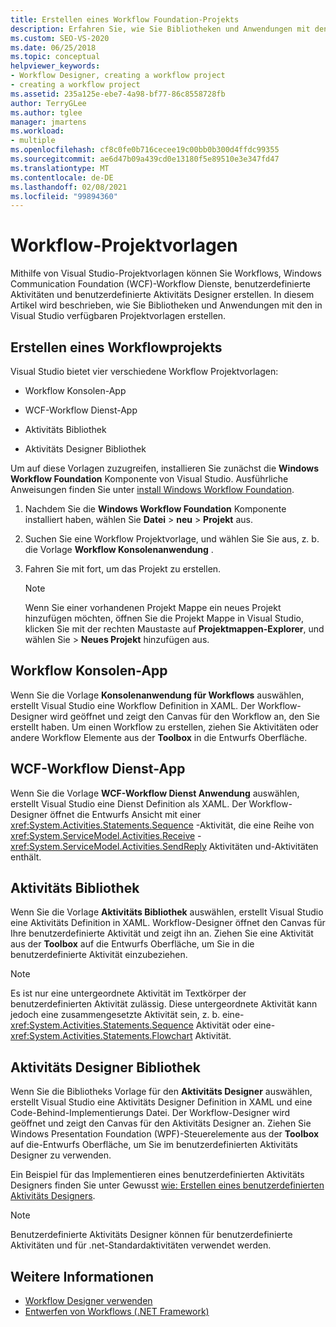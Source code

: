 ```yaml
---
title: Erstellen eines Workflow Foundation-Projekts
description: Erfahren Sie, wie Sie Bibliotheken und Anwendungen mit den in Visual Studio verfügbaren Projektvorlagen erstellen.
ms.custom: SEO-VS-2020
ms.date: 06/25/2018
ms.topic: conceptual
helpviewer_keywords:
- Workflow Designer, creating a workflow project
- creating a workflow project
ms.assetid: 235a125e-ebe7-4a98-bf77-86c8558728fb
author: TerryGLee
ms.author: tglee
manager: jmartens
ms.workload:
- multiple
ms.openlocfilehash: cf8c0fe0b716cecee19c00bb0b300d4ffdc99355
ms.sourcegitcommit: ae6d47b09a439cd0e13180f5e89510e3e347fd47
ms.translationtype: MT
ms.contentlocale: de-DE
ms.lasthandoff: 02/08/2021
ms.locfileid: "99894360"
---
```

# <a name="workflow-project-templates"></a>Workflow-Projektvorlagen

Mithilfe von Visual Studio-Projektvorlagen können Sie Workflows, Windows Communication Foundation (WCF)-Workflow Dienste, benutzerdefinierte Aktivitäten und benutzerdefinierte Aktivitäts Designer erstellen. In diesem Artikel wird beschrieben, wie Sie Bibliotheken und Anwendungen mit den in Visual Studio verfügbaren Projektvorlagen erstellen.

## <a name="create-a-workflow-project"></a>Erstellen eines Workflowprojekts

Visual Studio bietet vier verschiedene Workflow Projektvorlagen:

- Workflow Konsolen-App

- WCF-Workflow Dienst-App

- Aktivitäts Bibliothek

- Aktivitäts Designer Bibliothek

Um auf diese Vorlagen zuzugreifen, installieren Sie zunächst die **Windows Workflow Foundation** Komponente von Visual Studio. Ausführliche Anweisungen finden Sie unter [install Windows Workflow Foundation](developing-applications-with-the-workflow-designer.md#install-windows-workflow-foundation).

1. Nachdem Sie die **Windows Workflow Foundation** Komponente installiert haben, wählen Sie **Datei**  >  **neu**  >  **Projekt** aus.

1. Suchen Sie eine Workflow Projektvorlage, und wählen Sie Sie aus, z. b. die Vorlage **Workflow Konsolenanwendung** .

1. Fahren Sie mit fort, um das Projekt zu erstellen.

   > [!NOTE]
   > Wenn Sie einer vorhandenen Projekt Mappe ein neues Projekt hinzufügen möchten, öffnen Sie die Projekt Mappe in Visual Studio, klicken Sie mit der rechten Maustaste auf **Projektmappen-Explorer**, und wählen Sie   >  **Neues Projekt** hinzufügen aus.

## <a name="workflow-console-app"></a>Workflow Konsolen-App

Wenn Sie die Vorlage **Konsolenanwendung für Workflows** auswählen, erstellt Visual Studio eine Workflow Definition in XAML. Der Workflow-Designer wird geöffnet und zeigt den Canvas für den Workflow an, den Sie erstellt haben. Um einen Workflow zu erstellen, ziehen Sie Aktivitäten oder andere Workflow Elemente aus der **Toolbox** in die Entwurfs Oberfläche.

## <a name="wcf-workflow-service-app"></a>WCF-Workflow Dienst-App

Wenn Sie die Vorlage **WCF-Workflow Dienst Anwendung** auswählen, erstellt Visual Studio eine Dienst Definition als XAML. Der Workflow-Designer öffnet die Entwurfs Ansicht mit einer <xref:System.Activities.Statements.Sequence> -Aktivität, die eine Reihe von <xref:System.ServiceModel.Activities.Receive> - <xref:System.ServiceModel.Activities.SendReply> Aktivitäten und-Aktivitäten enthält.

## <a name="activity-library"></a>Aktivitäts Bibliothek

Wenn Sie die Vorlage **Aktivitäts Bibliothek** auswählen, erstellt Visual Studio eine Aktivitäts Definition in XAML. Workflow-Designer öffnet den Canvas für Ihre benutzerdefinierte Aktivität und zeigt ihn an. Ziehen Sie eine Aktivität aus der **Toolbox** auf die Entwurfs Oberfläche, um Sie in die benutzerdefinierte Aktivität einzubeziehen.

> [!NOTE]
> Es ist nur eine untergeordnete Aktivität im Textkörper der benutzerdefinierten Aktivität zulässig. Diese untergeordnete Aktivität kann jedoch eine zusammengesetzte Aktivität sein, z. b. eine- <xref:System.Activities.Statements.Sequence> Aktivität oder eine- <xref:System.Activities.Statements.Flowchart> Aktivität.

## <a name="activity-designer-library"></a>Aktivitäts Designer Bibliothek

Wenn Sie die Bibliotheks Vorlage für den **Aktivitäts Designer** auswählen, erstellt Visual Studio eine Aktivitäts Designer Definition in XAML und eine Code-Behind-Implementierungs Datei. Der Workflow-Designer wird geöffnet und zeigt den Canvas für den Aktivitäts Designer an. Ziehen Sie Windows Presentation Foundation (WPF)-Steuerelemente aus der **Toolbox** auf die-Entwurfs Oberfläche, um Sie im benutzerdefinierten Aktivitäts Designer zu verwenden.

Ein Beispiel für das Implementieren eines benutzerdefinierten Aktivitäts Designers finden Sie unter Gewusst [wie: Erstellen eines benutzerdefinierten Aktivitäts Designers](/dotnet/framework/windows-workflow-foundation/how-to-create-a-custom-activity-designer).

> [!NOTE]
> Benutzerdefinierte Aktivitäts Designer können für benutzerdefinierte Aktivitäten und für .net-Standardaktivitäten verwendet werden.

## <a name="see-also"></a>Weitere Informationen

- [Workflow Designer verwenden](developing-applications-with-the-workflow-designer.md)
- [Entwerfen von Workflows (.NET Framework)](/dotnet/framework/windows-workflow-foundation/designing-workflows)
